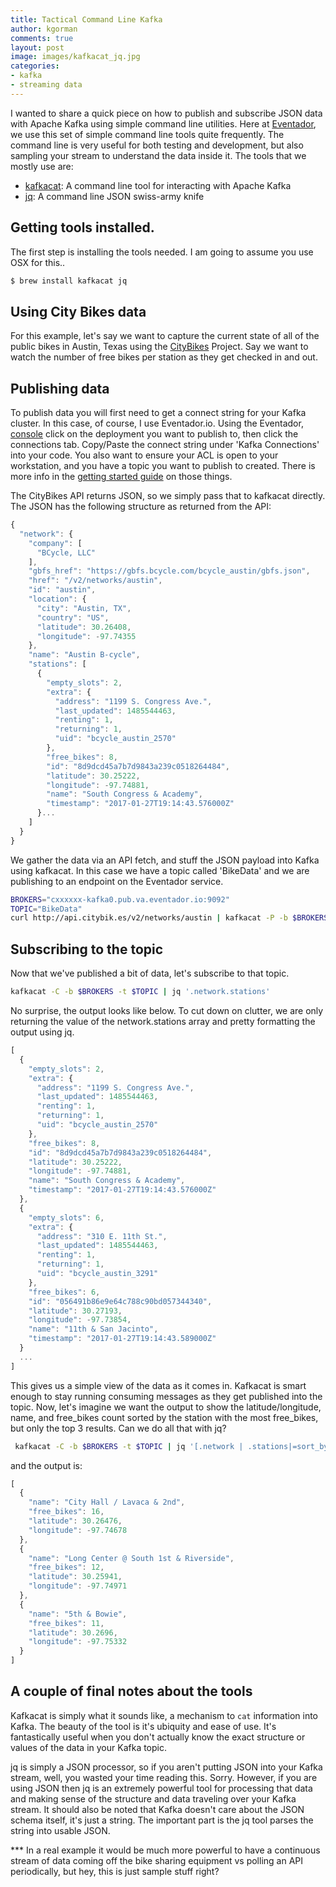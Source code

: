 ```yaml
---
title: Tactical Command Line Kafka
author: kgorman
comments: true
layout: post
image: images/kafkacat_jq.jpg
categories:
- kafka
- streaming data
---
```


I wanted to share a quick piece on how to publish and subscribe JSON data with Apache Kafka using simple command line utilities. Here at [Eventador](http://www.eventador.io), we use this set of simple command line tools quite frequently. The command line is very useful for both testing and development, but also sampling your stream to understand the data inside it. The tools that we mostly use are:

- [kafkacat](https://github.com/edenhill/kafkacat): A command line tool for interacting with Apache Kafka
- [jq](https://stedolan.github.io/jq/): A command line JSON swiss-army knife

## Getting tools installed.

The first step is installing the tools needed. I am going to assume you use OSX for this..

```bash
$ brew install kafkacat jq
```

## Using City Bikes data
For this example, let's say we want to capture the current state of all of the public bikes in Austin, Texas using the [CityBikes](https://api.citybik.es/v2/) Project. Say we want to watch the number of free bikes per station as they get checked in and out.

## Publishing data

To publish data you will first need to get a connect string for your Kafka cluster. In this case, of course, I use Eventador.io. Using the Eventador, [console](https://console.eventador.io/deployments) click on the deployment you want to publish to, then click the connections tab. Copy/Paste the connect string under 'Kafka Connections' into your code. You also want to ensure your ACL is open to your workstation, and you have a topic you want to publish to created. There is more info in the [getting started guide](https://eventador.github.io/documentation/getting_started_guide.html) on those things.

The CityBikes API returns JSON, so we simply pass that to kafkacat directly. The JSON has the following structure as returned from the API:

```javascript
{
  "network": {
    "company": [
      "BCycle, LLC"
    ],
    "gbfs_href": "https://gbfs.bcycle.com/bcycle_austin/gbfs.json",
    "href": "/v2/networks/austin",
    "id": "austin",
    "location": {
      "city": "Austin, TX",
      "country": "US",
      "latitude": 30.26408,
      "longitude": -97.74355
    },
    "name": "Austin B-cycle",
    "stations": [
      {
        "empty_slots": 2,
        "extra": {
          "address": "1199 S. Congress Ave.",
          "last_updated": 1485544463,
          "renting": 1,
          "returning": 1,
          "uid": "bcycle_austin_2570"
        },
        "free_bikes": 8,
        "id": "8d9dcd45a7b7d9843a239c0518264484",
        "latitude": 30.25222,
        "longitude": -97.74881,
        "name": "South Congress & Academy",
        "timestamp": "2017-01-27T19:14:43.576000Z"
      }...
    ]
  }
}
```

We gather the data via an API fetch, and stuff the JSON payload into Kafka using kafkacat. In this case we have a topic called 'BikeData' and we are publishing to an endpoint on the Eventador service.

```bash
BROKERS="cxxxxxx-kafka0.pub.va.eventador.io:9092"
TOPIC="BikeData"
curl http://api.citybik.es/v2/networks/austin | kafkacat -P -b $BROKERS -t $TOPIC
```

## Subscribing to the topic

Now that we've published a bit of data, let's subscribe to that topic.

```bash
kafkacat -C -b $BROKERS -t $TOPIC | jq '.network.stations'
```

No surprise, the output looks like below. To cut down on clutter, we are only returning the value of the network.stations array and pretty formatting the output using jq.

```javascript
[
  {
    "empty_slots": 2,
    "extra": {
      "address": "1199 S. Congress Ave.",
      "last_updated": 1485544463,
      "renting": 1,
      "returning": 1,
      "uid": "bcycle_austin_2570"
    },
    "free_bikes": 8,
    "id": "8d9dcd45a7b7d9843a239c0518264484",
    "latitude": 30.25222,
    "longitude": -97.74881,
    "name": "South Congress & Academy",
    "timestamp": "2017-01-27T19:14:43.576000Z"
  },
  {
    "empty_slots": 6,
    "extra": {
      "address": "310 E. 11th St.",
      "last_updated": 1485544463,
      "renting": 1,
      "returning": 1,
      "uid": "bcycle_austin_3291"
    },
    "free_bikes": 6,
    "id": "056491b86e9e64c788c90bd057344340",
    "latitude": 30.27193,
    "longitude": -97.73854,
    "name": "11th & San Jacinto",
    "timestamp": "2017-01-27T19:14:43.589000Z"
  }
  ...
]
```

This gives us a simple view of the data as it comes in. Kafkacat is smart enough to stay running consuming messages as they get published into the topic. Now, let's imagine we want the output to show the latitude/longitude, name, and free_bikes count sorted by the station with the most free_bikes, but only the top 3 results. Can we do all that with jq?

```bash
 kafkacat -C -b $BROKERS -t $TOPIC | jq '[.network | .stations|=sort_by(-.free_bikes) | .stations[] | {name, free_bikes, latitude, longitude}] | .[0:3]'
```

and the output is:

```javascript
[
  {
    "name": "City Hall / Lavaca & 2nd",
    "free_bikes": 16,
    "latitude": 30.26476,
    "longitude": -97.74678
  },
  {
    "name": "Long Center @ South 1st & Riverside",
    "free_bikes": 12,
    "latitude": 30.25941,
    "longitude": -97.74971
  },
  {
    "name": "5th & Bowie",
    "free_bikes": 11,
    "latitude": 30.2696,
    "longitude": -97.75332
  }
]
```

## A couple of final notes about the tools

Kafkacat is simply what it sounds like, a mechanism to `cat` information into Kafka. The beauty of the tool is it's ubiquity and ease of use. It's fantastically useful when you don't actually know the exact structure or values of the data in your Kafka topic.

jq is simply a JSON processor, so if you aren't putting JSON into your Kafka stream, well, you wasted your time reading this. Sorry. However, if you are using JSON then jq is an extremely powerful tool for processing that data and making sense of the structure and data traveling over your Kafka stream. It should also be noted that Kafka doesn't care about the JSON schema itself, it's just a string. The important part is the jq tool parses the string into usable JSON.

*** In a real example it would be much more powerful to have a continuous stream of data coming off the bike sharing equipment vs polling an API periodically, but hey, this is just sample stuff right?
